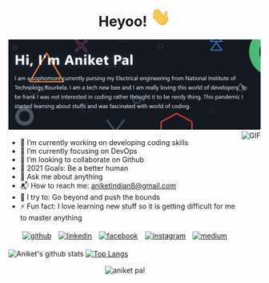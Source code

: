 <h1 align="center">Heyoo! <img src="https://raw.githubusercontent.com/ABSphreak/ABSphreak/master/gifs/Hi.gif" width="40px" /> </h1>

 <img src='github-banner.png'>
 
 


<img align="right" height="270px" alt="GIF" src="https://cdn.dribbble.com/users/15687/screenshots/11402762/media/b8eaf17dcdc71b1da589c3b737185da0.png?compress=1&resize=400x300" />

- 🔭 I’m currently working on developing coding skills 
- 🌱 I’m currently focusing on DevOps
- 👯 I’m looking to collaborate on Github
- 🥅 2021 Goals: Be a better human 
- 💬 Ask me about anything
- 📬 How to reach me: aniketindian8@gmail.com 
- 🧗 I try to: Go beyond and push the bounds
- ⚡ Fun fact: I love learning new stuff so it is getting difficult for me to master anything


<p align="center">
	<a href="https://github.com/Aniket762"><img alt="github" width="10%" style="padding:5px" src="https://img.icons8.com/clouds/100/000000/github.png"/></a>
	<a href="https://www.linkedin.com/in/aniket-pal/"><img alt="linkedin" width="10%" style="padding:5px" src="https://img.icons8.com/clouds/100/000000/linkedin.png"/></a>
	<a href="https://www.facebook.com/profile.php?id=100005738866655"><img alt="facebook" width="10%" style="padding:5px" src="https://img.icons8.com/clouds/100/000000/facebook-new.png"/></a>
	<a href="https://www.instagram.com/itzaniket_762/"><img alt="instagram" width="10%" style="padding:5px" src="https://img.icons8.com/clouds/100/000000/instagram.png"/></a>
	<a href="https://itzaniket762.medium.com/"><img alt="medium" width="10%" style="padding:5px" src="https://img.icons8.com/clouds/100/000000/goodnotes.png"/></a>
	
</p>


![Aniket's github stats](https://github-readme-stats.vercel.app/api?username=aniket762&count_private=true&theme=radical)
[![Top Langs](https://github-readme-stats.vercel.app/api/top-langs/?username=Aniket762&layout=compact)](https://github.com/Aniket762/github-readme-stats)

 

<p align="center"><img align="center" src="https://github-readme-streak-stats.herokuapp.com/?user=Aniket762&theme=radical" alt="aniket pal" /></p>

